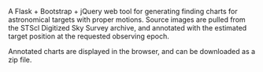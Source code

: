 A Flask + Bootstrap + jQuery web tool for generating finding charts for astronomical targets with proper motions.
Source images are pulled from the STScl Digitized Sky Survey archive, and annotated with the estimated target position at the requested observing epoch.

Annotated charts are displayed in the browser, and can be downloaded as a zip file.
